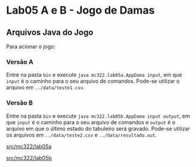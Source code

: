 # Lab05 A e B - Jogo de Damas

## Arquivos Java do Jogo
Para acionar o jogo:
### Versão A
Entre na pasta `bin` e execute `java mc322.lab05a.AppDama input`, em que `input` é o caminho para o seu arquivo de comandos. Pode-se utilizar o arquivo em `../data/teste1.csv`.
### Versão B
Entre na pasta `bin` e execute `java mc322.lab05b.AppDama input output`, em que `input` é o caminho para o seu arquivo de comandos e `output` é o arquivo em que o último estado do tabuleiro será gravado. Pode-se utilizar os arquivos em `../data/teste2.csv` e `../data/resultado.out`.

[src/mc322/lab05a](src/mc322/lab05a)

[src/mc322/lab05b](src/mc322/lab05b)
